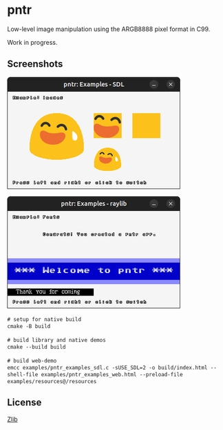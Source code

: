 # pntr

Low-level image manipulation using the ARGB8888 pixel format in C99.

Work in progress.

## Screenshots

![pntr: Examples - SDL Screenshot](examples/pntr_examples_sdl.png)

![pntr: Examples - raylib Screenshot](examples/pntr_examples_raylib.png)

```
# setup for native build
cmake -B build

# build library and native demos
cmake --build build

# build web-demo
emcc examples/pntr_examples_sdl.c -sUSE_SDL=2 -o build/index.html --shell-file examples/pntr_examples_web.html --preload-file examples/resources@/resources
```


## License

[Zlib](LICENSE)
